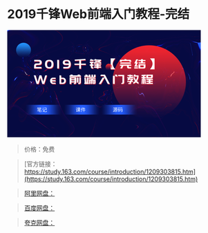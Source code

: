 # 2019千锋Web前端入门教程-完结

![img](../../../assets/study163/free/1767c607265c4129845ab982cd409aa3.png)

> 价格：免费

> [官方链接：https://study.163.com/course/introduction/1209303815.htm](https://study.163.com/course/introduction/1209303815.htm)

> [阿里网盘：]()

> [百度网盘：]()

> [夸克网盘：]()
